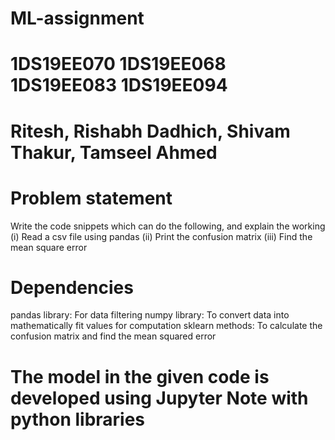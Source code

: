 # ML-assignment
# 1DS19EE070 1DS19EE068 1DS19EE083 1DS19EE094
# Ritesh, Rishabh Dadhich, Shivam Thakur, Tamseel Ahmed
# Problem statement
Write the code snippets which can do the following, and explain the working  (i)  Read a csv file using pandas                                                                                                                                                  (ii) Print the confusion matrix                                                                                                                                                    (iii) Find the mean square error

# Dependencies
pandas library: For data filtering
numpy library: To convert data into mathematically fit values for computation
sklearn methods: To calculate the confusion matrix and find the mean squared error
# The model in the given code is developed using Jupyter Note with python libraries
